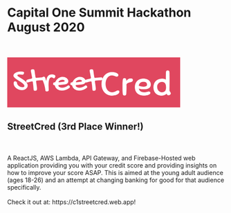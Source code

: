 <p align = "center">
  <h1><b>Capital One Summit Hackathon August 2020</b></h1><br><br>
  <img src = "https://github.com/Amgg12301/CreditScoreRecommender/blob/master/streetCredLogo.png"><br>
  <h2><b>StreetCred (3rd Place Winner!)</b></h2><br><br>
  A ReactJS, AWS Lambda, API Gateway, and Firebase-Hosted web application providing you with your credit score and providing insights on how to improve your score ASAP. This is aimed at the young adult audience (ages 18-26) and an attempt at changing banking for good for that audience specifically.
  <br><br>
  Check it out at: https://c1streetcred.web.app!<br>
</p>

  
